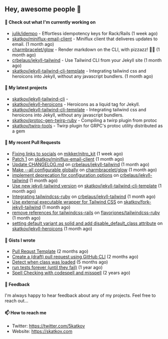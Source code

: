## Hey, awesome people 👋

#### 👷 Check out what I'm currently working on
 
- [julik/idempo](https://github.com/julik/idempo) - Effortless idempotency keys for Rack/Rails (1 week ago) 
- [skatkov/miniflux-email-client](https://github.com/skatkov/miniflux-email-client) - Miniflux client that deliveres updates to email. (1 month ago) 
- [charmbracelet/glow](https://github.com/charmbracelet/glow) - Render markdown on the CLI, with pizzazz! 💅🏻 (1 month ago) 
- [crbelaus/jekyll-tailwind](https://github.com/crbelaus/jekyll-tailwind) - Use Tailwind CLI from your Jekyll site (1 month ago) 
- [skatkov/jekyll-tailwind-cli-template](https://github.com/skatkov/jekyll-tailwind-cli-template) - Integrating tailwind css and heroicons into Jekyll, without any javascript bundlers. (1 month ago)

#### 🌱 My latest projects
 
- [skatkov/jekyll-tailwind-cli](https://github.com/skatkov/jekyll-tailwind-cli) -  
- [skatkov/jekyll-heroicons](https://github.com/skatkov/jekyll-heroicons) - Heroicons as a liquid tag for Jekyll. 
- [skatkov/jekyll-tailwind-cli-template](https://github.com/skatkov/jekyll-tailwind-cli-template) - Integrating tailwind css and heroicons into Jekyll, without any javascript bundlers. 
- [skatkov/protoc-gen-twirp-ruby](https://github.com/skatkov/protoc-gen-twirp-ruby) - Compiling a twirp plugin from protoc 
- [skatkov/twirp-tools](https://github.com/skatkov/twirp-tools) - Twirp plugin for GRPC&#39;s protoc utility distributed as a gem


#### 🔨 My recent Pull Requests
 
- [Fixing links to socials](https://github.com/mikker/nitro_kit/pull/3) on [mikker/nitro_kit](https://github.com/mikker/nitro_kit) (1 week ago) 
- [Patch 1](https://github.com/skatkov/miniflux-email-client/pull/7) on [skatkov/miniflux-email-client](https://github.com/skatkov/miniflux-email-client) (1 month ago) 
- [Update CHANGELOG.md](https://github.com/crbelaus/jekyll-tailwind/pull/13) on [crbelaus/jekyll-tailwind](https://github.com/crbelaus/jekyll-tailwind) (1 month ago) 
- [Make --all configurable globally](https://github.com/charmbracelet/glow/pull/651) on [charmbracelet/glow](https://github.com/charmbracelet/glow) (1 month ago) 
- [implement deprecation for configuration options](https://github.com/crbelaus/jekyll-tailwind/pull/12) on [crbelaus/jekyll-tailwind](https://github.com/crbelaus/jekyll-tailwind) (1 month ago) 
- [Use new jekyll-tailwind version](https://github.com/skatkov/jekyll-tailwind-cli-template/pull/2) on [skatkov/jekyll-tailwind-cli-template](https://github.com/skatkov/jekyll-tailwind-cli-template) (1 month ago) 
- [Integrating tailwindcss-ruby](https://github.com/crbelaus/jekyll-tailwind/pull/10) on [crbelaus/jekyll-tailwind](https://github.com/crbelaus/jekyll-tailwind) (1 month ago) 
- [Use external executable wrapper for Tailwind CSS](https://github.com/skatkov/fork-jekyll-tailwind/pull/3) on [skatkov/fork-jekyll-tailwind](https://github.com/skatkov/fork-jekyll-tailwind) (1 month ago) 
- [remove references for tailwindcss-rails](https://github.com/flavorjones/tailwindcss-ruby/pull/1) on [flavorjones/tailwindcss-ruby](https://github.com/flavorjones/tailwindcss-ruby) (1 month ago) 
- [setting default variant as solid and add disable_default_class attribute](https://github.com/skatkov/jekyll-heroicons/pull/8) on [skatkov/jekyll-heroicons](https://github.com/skatkov/jekyll-heroicons) (1 month ago)

#### 📓 Gists I wrote
 
- [Pull Requst Template](https://gist.github.com/4bea0868989828e2e221d9d8b2278e36) (2 months ago) 
- [Create a (draft) pull request using GitHub CLI](https://gist.github.com/06c4f37ab4de050940f7e7d2f1504006) (2 months ago) 
- [Detect when class was loaded](https://gist.github.com/642fe6f2abd7b756e2ca146dad4efe33) (5 months ago) 
- [run tests forever (until they fail)](https://gist.github.com/12617ad1fe45a1fc76bcac05e922868c) (1 year ago) 
- [Spell Checking with codespell and misspell](https://gist.github.com/abf49d80e98ac42b3cac397c9efc383f) (2 years ago)

#### 💬 Feedback
I'm always happy to hear feedback about any of my projects. Feel free to reach out...

#### 📫 How to reach me

- Twitter: https://twitter.com/5katkov 
- Website: https://skatkov.com
